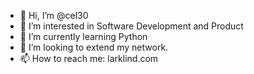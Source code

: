 - 👋 Hi, I’m @cel30
- 👀 I’m interested in Software Development and Product
- 🌱 I’m currently learning Python
- 💞️ I’m looking to extend my network.
- 📫 How to reach me: larklind.com
